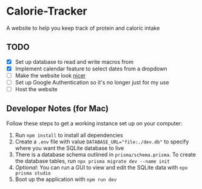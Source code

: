 # Calorie-Tracker
A website to help you keep track of protein and caloric intake

## TODO
- [x] Set up database to read and write macros from
- [x] Implement calendar feature to select dates from a dropdown
- [ ] Make the website look [nicer](https://www.figma.com/proto/hrmTqFjzYzY06TEzsXt5zg/Calorie-Tracker?type=design&node-id=1-2&scaling=scale-down&page-id=0%3A1&starting-point-node-id=1%3A2)
- [ ] Set up Google Authentication so it's no longer just for my use
- [ ] Host the website

## Developer Notes (for Mac)
Follow these steps to get a working instance set up on your computer:

1) Run `npm install` to install all dependencies
2) Create a `.env` file with value `DATABASE_URL="file:./dev.db"` to specify where you want the SQLite database to live
3) There is a database schema outlined in `prisma/schema.prisma`. To create the database tables, run `npx prisma migrate dev --name init`
4) *Optional*: You can run a GUI to view and edit the SQLite data with `npx prisma studio`
5) Boot up the application with `npm run dev`
